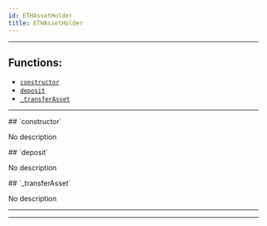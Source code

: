 ```yaml
---
id: ETHAssetHolder
title: ETHAssetHolder
---
```




***
## Functions:
- [`constructor`](#constructor)
- [`deposit`](#deposit)
- [`_transferAsset`](#_transferAsset)
***
<a id=constructor />
## `constructor`

No description



<a id=deposit />
## `deposit`

No description



<a id=_transferAsset />
## `_transferAsset`

No description




***
***
